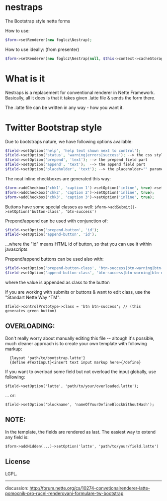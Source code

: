 nestraps
========

The Bootstrap style nette forms

How to use:

```php
$form->setRenderer(new foglcz\Nestrap);
```

How to use ideally: (from presenter)

```php
$form->setRenderer(new foglcz\Nestrap(null, $this->context->cacheStorage));
```

What is it
==========
Nestraps is a replacement for conventional renderer in Nette Framework. Basically,
all it does is that it takes given .latte file & sends the form there.

The .latte file can be written in any way - how you want it.

Twitter Bootstrap style
=======================
Due to bootstraps nature, we have following options available:

```php
$field->setOption('help', 'help text shown next to control');
$field->setOption('status', 'warning|errors|success'); --> the css style of the field
$field->setOption('prepend', 'text'); --> the prepend field part
$field->setOption('append', 'text');  --> the append field part
$field->setOption('placeholder', 'text'); --> the placeholder="" parameter
```

The neat inline checkboxes are generated this way:

```php
$form->addCheckbox('chk1', 'caption 1')->setOption('inline', true)->setOption('label', 'checkbox group label');
$form->addCheckbox('chk2', 'caption 2')->setOption('inline', true);
$form->addCheckbox('chk3', 'caption 3')->setOption('inline', true);
```

Buttons have some special classes as well:
`$form->addSubmit()->setOption('button-class', 'btn-success')`

Prepend/append can be used with conjunction of:

```php
$field->setOption('prepend-button', 'id');
$field->setOption('append-button', 'id');
```

...where the "id" means HTML id of button, so that you can use it within javascripts

Prepend/append buttons can be used also with:
```php
$field->setOption('prepend-button-class', 'btn-success|btn-warning|btn-danger|btn-primary|...');
$field->setOption('append-button-class', 'btn-success|btn-warning|btn-danger|btn-primary|...');
```

where the value is appended as class to the button

If you are working with submits or buttons & want to edit class, use the "Standart Nette Way ^TM":

`$field->controlPrototype->class = 'btn btn-success'; // (this generates green button)`

OVERLOADING:
------------
Don't really worry about manually editing this file -- altough it's possible, much cleaner approach is to create
your own template with following markup:

```
  {layout 'path/to/bootstrap.latte'}
  {define #TextInput}<insert text input markup here>{/define}
```

If you want to overload some field but not overload the input globally, use following:

`$field->setOption('latte', 'path/to/your/overloaded.latte');`

... or:

`$field->setOption('blockname', 'nameOfYourDefineBlockWithoutHash');`

NOTE:
-----
In the template, the <hidden> fields are rendered as last. The easiest way to extend any field is:

`$form->addHidden(...)->setOption('latte', 'path/to/your/field.latte')`

License
-------
LGPL.

--------------------------------------------------------------------------------

discussion: http://forum.nette.org/cs/10274-convetionalrenderer-latte-pomocnik-pro-rucni-renderovani-formulare-tw-bootstrap